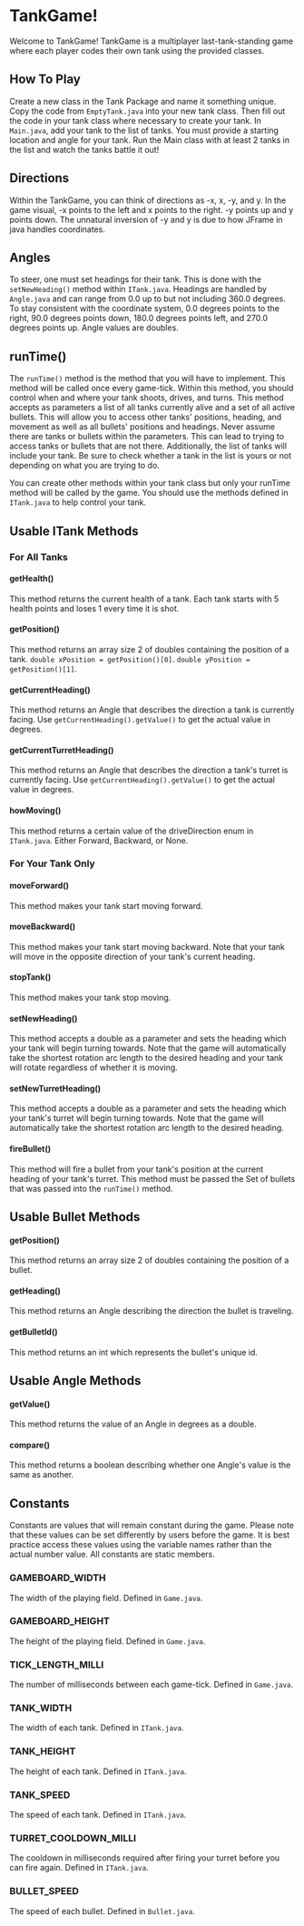 # TankGame!
Welcome to TankGame! TankGame is a multiplayer last-tank-standing 
game where each player codes their own tank using the provided classes.

## How To Play
Create a new class in the Tank Package and name it something unique.
Copy the code from `EmptyTank.java` into your new tank class.
Then fill out the code in your tank class where necessary to create your 
tank. In `Main.java`, add your tank to the list of tanks. You must 
provide a starting location and angle for your tank. Run the Main 
class with at least 2 tanks in the list and watch the tanks battle it out!

## Directions
Within the TankGame, you can think of directions as -x, x, -y, and y. In the 
game visual, -x points to the left and x points to the right. -y points up and 
y points down. The unnatural inversion of -y and y is due to how JFrame in java
 handles coordinates.

## Angles
To steer, one must set headings for their tank. This is done with the 
`setNewHeading()` method within `ITank.java`. Headings are handled by `Angle.java` 
and can range from 0.0 up to but not including 360.0 degrees. To stay consistent with 
the coordinate system, 0.0 degrees points to the right, 90.0 degrees points down, 180.0 
degrees points left, and 270.0 degrees points up. Angle values are doubles.

## runTime()
The `runTime()` method is the method that you will have to implement. This method will 
be called once every game-tick. Within this method, you should control when and where your 
tank shoots, drives, and turns. This method accepts as parameters a list of all tanks 
currently alive and a set of all active bullets. This will allow you to access other 
tanks' positions, heading, and movement as well as all bullets' positions and headings.
Never assume there are tanks or bullets within the parameters. This can lead to trying
to access tanks or bullets that are not there. Additionally, the list of tanks will include
your tank. Be sure to check whether a tank in the list is yours or not depending on what
you are trying to do.

You can create other methods within your tank class but only your runTime method will be
called by the game. You should use the methods defined in `ITank.java` to help control
your tank.
## Usable ITank Methods
### For All Tanks
#### getHealth()
This method returns the current health of a tank. Each tank starts with 5 health points and
loses 1 every time it is shot.
#### getPosition()
This method returns an array size 2 of doubles containing the position of a tank. 
`double xPosition = getPosition()[0]`. `double yPosition = getPosition()[1]`.
#### getCurrentHeading()
This method returns an Angle that describes the direction a tank is currently facing.
Use `getCurrentHeading().getValue()` to get the actual value in degrees.
#### getCurrentTurretHeading()
This method returns an Angle that describes the direction a tank's turret is currently facing.
Use `getCurrentHeading().getValue()` to get the actual value in degrees.
#### howMoving()
This method returns a certain value of the driveDirection enum in `ITank.java`. Either Forward, Backward,
or None.
### For Your Tank Only
#### moveForward()
This method makes your tank start moving forward.
#### moveBackward()
This method makes your tank start moving backward. Note that your tank will move in the opposite direction of
your tank's current heading.
#### stopTank()
This method makes your tank stop moving.
#### setNewHeading()
This method accepts a double as a parameter and sets the heading which your tank will begin
turning towards. Note that the game will automatically take the shortest rotation arc length
to the desired heading and your tank will rotate regardless of whether it is moving.
#### setNewTurretHeading()
This method accepts a double as a parameter and sets the heading which your tank's turret will begin
turning towards. Note that the game will automatically take the shortest rotation arc length
to the desired heading.
#### fireBullet()
This method will fire a bullet from your tank's position at the current heading of your tank's turret.
This method must be passed the Set of bullets that was passed into the `runTime()` method.
## Usable Bullet Methods
#### getPosition()
This method returns an array size 2 of doubles containing the position of a bullet.
#### getHeading()
This method returns an Angle describing the direction the bullet is traveling.
#### getBulletId()
This method returns an int which represents the bullet's unique id.
## Usable Angle Methods
#### getValue()
This method returns the value of an Angle in degrees as a double.
#### compare()
This method returns a boolean describing whether one Angle's value is the same as another.
## Constants
Constants are values that will remain constant during the game. Please note that these values
can be set differently by users before the game. It is best practice access these values using
the variable names rather than the actual number value. All constants are static members.
### GAMEBOARD_WIDTH
The width of the playing field. Defined in `Game.java`.
### GAMEBOARD_HEIGHT
The height of the playing field. Defined in `Game.java`.
### TICK_LENGTH_MILLI
The number of milliseconds between each game-tick. Defined in `Game.java`.
### TANK_WIDTH
The width of each tank. Defined in `ITank.java`.
### TANK_HEIGHT
The height of each tank. Defined in `ITank.java`.
### TANK_SPEED
The speed of each tank. Defined in `ITank.java`.
### TURRET_COOLDOWN_MILLI
The cooldown in milliseconds required after firing your turret before you can fire again.
Defined in `ITank.java`.
### BULLET_SPEED
The speed of each bullet. Defined in `Bullet.java`.
